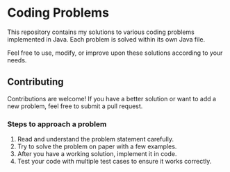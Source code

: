 # Coding Problems

This repository contains my solutions to various coding problems implemented in Java. Each problem is solved within its own Java file.

Feel free to use, modify, or improve upon these solutions according to your needs.

## Contributing

Contributions are welcome! If you have a better solution or want to add a new problem, feel free to submit a pull request.

### Steps to approach a problem

1. Read and understand the problem statement carefully.
2. Try to solve the problem on paper with a few examples.
3. After you have a working solution, implement it in code.
4. Test your code with multiple test cases to ensure it works correctly.

